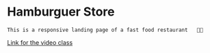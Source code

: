 # Hamburguer Store
    This is a responsive landing page of a fast food restaurant   🍔🏪

<a href="https://www.youtube.com/watch?v=G8rUCF3BY6s">Link for the video class</a>
